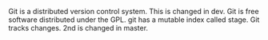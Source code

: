 Git is a distributed version control system.
This is changed in dev.
Git is free software distributed under the GPL.
git has a mutable index called stage.
Git tracks changes.
2nd is changed in master.

